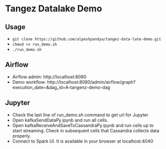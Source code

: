 # Tangez Datalake Demo

## Usage
* `git clone https://github.com/alpeshpandya/tangez-data-late-demo.git`
* `chmod +x run_demo.sh`
* `./run_demo.sh`

## Airflow
* Airflow admin: http://localhost:8080
* Demo workflow: http://localhost:8080/admin/airflow/graph?execution_date=&dag_id=A-tangenz-demo-dag

## Jupyter
* Check the last line of run_demo.sh command to get url for Jupyter
* Open kafkaSendDataPy.ipynb and run all cells.
* Open kafkaReceiveAndSaveToCassandraPy.ipynb and run cells up to start streaming. Check in subsequent cells that Cassandra collects data properly.
* Connect to Spark UI. It is available in your browser at localhost:4040